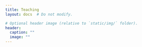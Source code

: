 ```yaml
---
title: Teaching
layout: docs  # Do not modify.

# Optional header image (relative to `static/img/` folder).
header:
  caption: ""
  image: ""
---
```


